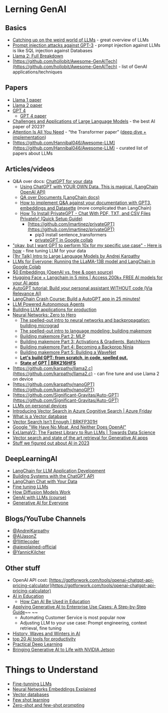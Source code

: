 # Lerning GenAI

## Basics
- [Catching up on the weird world of LLMs](https://simonwillison.net/2023/Aug/3/weird-world-of-llms/) - great overview of LLMs
- [Prompt injection attacks against GPT-3](https://simonwillison.net/2022/Sep/12/prompt-injection/) - prompt injection against LLMs is like SQL injection against Databases
- [Llama 2: Full Breakdown](https://www.youtube.com/watch?v=zJBpRn2zTco)
- [https://github.com/hollobit/Awesome-GenAITech](https://github.com/hollobit/Awesome-GenAITech) - list of GenAI applications/techniques

## Papers
- [Llama 1 paper](https://arxiv.org/pdf/2302.13971.pdf)
- [Llama 2 paper](https://arxiv.org/pdf/2307.09288.pdf)
- [GPT 4](https://openai.com/research/gpt-4)
   - [GPT 4 paper](https://arxiv.org/abs/2303.08774) 
- [Challenges and Applications of Large Language Models](https://arxiv.org/abs/2307.10169) - the best AI paper of 2023?
- [Attention Is All You Need](https://arxiv.org/pdf/1706.03762.pdf) - “the Transformer paper” ([deep dive + implementation](https://towardsdatascience.com/attention-is-all-you-need-discovering-the-transformer-paper-73e5ff5e0634))
- [https://github.com/Hannibal046/Awesome-LLM](https://github.com/Hannibal046/Awesome-LLM) - curated list of papers about LLMs

## Articles/videos
- Q&A over docs: [ChatGPT for your data](https://jj09.net/chatgpt-for-your-data/)
   - [Using ChatGPT with YOUR OWN Data. This is magical. (LangChain OpenAI API)](https://www.youtube.com/watch?v=9AXP7tCI9PI)
   - [QA over Documents (LangChain docs)](https://python.langchain.com/docs/use_cases/question_answering/)
   - [How to implement Q&A against your documentation with GPT3, embeddings and Datasette](https://simonwillison.net/2023/Jan/13/semantic-search-answers/) (more complicated than LangChain)
   - [How To Install PrivateGPT - Chat With PDF, TXT, and CSV Files Privately! (Quick Setup Guide)](https://www.youtube.com/watch?v=jxSPx1bfl2M)
       - [https://github.com/imartinez/privateGPT](https://github.com/imartinez/privateGPT) 
           - pip3 install sentence_transformers
           - [privateGPT in Google collab](https://colab.research.google.com/drive/1zTG7gyTfqB19pGlJk0bk65_4N3fTgsqy)
- ["okay, but I want GPT to perform 10x for my specific use case" - Here is how](https://www.youtube.com/watch?v=Q9zv369Ggfk) - fine tuning LLM for your data
- [\[1hr Talk\] Intro to Large Language Models by Andrej Karpathy](https://youtu.be/zjkBMFhNj_g?si=X7Rz_2nHvyXBIfpS)
- [LLMs for Everyone: Running the LLaMA-13B model and LangChain in Google Colab](https://towardsdatascience.com/llms-for-everyone-running-the-llama-13b-model-and-langchain-in-google-colab-68d88021cf0b)
- [$0 Embeddings (OpenAI vs. free & open source)](https://www.youtube.com/watch?v=QdDoFfkVkcw)
- [Hugging Face + Langchain in 5 mins | Access 200k+ FREE AI models for your AI apps](https://www.youtube.com/watch?v=_j7JEDWuqLE)
- [AutoGPT tutorial: Build your personal assistant WITHOUT code (Via Relevance AI)](https://www.youtube.com/watch?v=iHzMg7gjJeY)
- [LangChain Crash Course: Build a AutoGPT app in 25 minutes!](https://www.youtube.com/watch?v=MlK6SIjcjE8)
- [LLM Powered Autonomous Agents](https://lilianweng.github.io/posts/2023-06-23-agent/)
- [Building LLM applications for production](https://huyenchip.com/2023/04/11/llm-engineering.html)
- [Neural Networks: Zero to Hero](https://www.youtube.com/playlist?list=PLAqhIrjkxbuWI23v9cThsA9GvCAUhRvKZ)
   - [The spelled-out intro to neural networks and backpropagation: building micrograd](https://www.youtube.com/watch?v=VMj-3S1tku0&list=PLAqhIrjkxbuWI23v9cThsA9GvCAUhRvKZ&index=1&pp=iAQB)
   - [The spelled-out intro to language modeling: building makemore](https://www.youtube.com/watch?v=PaCmpygFfXo&list=PLAqhIrjkxbuWI23v9cThsA9GvCAUhRvKZ&index=2&pp=iAQB)
   - [Building makemore Part 2: MLP](https://www.youtube.com/watch?v=TCH_1BHY58I&list=PLAqhIrjkxbuWI23v9cThsA9GvCAUhRvKZ&index=3&pp=iAQB)
   - [Building makemore Part 3: Activations & Gradients, BatchNorm](https://www.youtube.com/watch?v=P6sfmUTpUmc&list=PLAqhIrjkxbuWI23v9cThsA9GvCAUhRvKZ&index=4&pp=iAQB)
   - [Building makemore Part 4: Becoming a Backprop Ninja](https://www.youtube.com/watch?v=q8SA3rM6ckI&list=PLAqhIrjkxbuWI23v9cThsA9GvCAUhRvKZ&index=5&pp=iAQB)
   - [Building makemore Part 5: Building a WaveNet](https://www.youtube.com/watch?v=t3YJ5hKiMQ0&list=PLAqhIrjkxbuWI23v9cThsA9GvCAUhRvKZ&index=6&pp=iAQB)
   - **[Let's build GPT: from scratch, in code, spelled out.](https://www.youtube.com/watch?v=kCc8FmEb1nY&list=PLAqhIrjkxbuWI23v9cThsA9GvCAUhRvKZ&index=7&pp=iAQB)**
   - **[State of GPT | BRK216HFS](https://www.youtube.com/watch?v=bZQun8Y4L2A&list=PLAqhIrjkxbuWI23v9cThsA9GvCAUhRvKZ&index=8&pp=iAQB)**
- [https://github.com/karpathy/llama2.c](https://github.com/karpathy/llama2.c) - can fine tune and use Llama 2 on device
- [https://github.com/karpathy/nanoGPT](https://github.com/karpathy/nanoGPT)
- [https://github.com/Significant-Gravitas/Auto-GPT](https://github.com/Significant-Gravitas/Auto-GPT) 
- [LLMs on personal devices](https://simonwillison.net/series/llms-on-personal-devices/) 
- [Introducing Vector Search in Azure Cognitive Search | Azure Friday](https://www.youtube.com/watch?v=Bd9LWW4cxEU&t=114s&pp=ygUadmVjdG9yIHNlYXJjaCBhenVyZSBmcmlkYXk%3D)
- [What is a Vector database](https://www.pinecone.io/learn/vector-database/)
- [Vector Search Isn’t Enough | BRKFP301H](https://www.youtube.com/watch?v=5Qaxz2e2dVg)
- [Google "We Have No Moat, And Neither Does OpenAI"](https://www.semianalysis.com/p/google-we-have-no-moat-and-neither) 
- [ExLlamaV2: The Fastest Library to Run LLMs | Towards Data Science](https://towardsdatascience.com/exllamav2-the-fastest-library-to-run-llms-32aeda294d26) 
- [Vector search and state of the art retrieval for Generative AI apps](https://ignite.microsoft.com/en-US/sessions/18618ca9-0e4d-4f9d-9a28-0bc3ef5cf54e?source=sessions) 
- [Stuff we figured out about AI in 2023](https://simonwillison.net/2023/Dec/31/ai-in-2023/) 

## DeepLearningAI
- [LangChain for LLM Application Development](https://learn.deeplearning.ai/langchain)
- [Building Systems with the ChatGPT API](https://learn.deeplearning.ai/chatgpt-building-system)
- [LangChain Chat with Your Data](https://learn.deeplearning.ai/langchain-chat-with-your-data/lesson/1/introduction)
- [Fine tuning LLMs](https://www.deeplearning.ai/short-courses/finetuning-large-language-models/)
- [How Diffusion Models Work](https://learn.deeplearning.ai/diffusion-models)
- [GenAI with LLMs (course)](https://www.deeplearning.ai/courses/generative-ai-with-llms)
- [Generative AI for Everyone](https://www.coursera.org/learn/generative-ai-for-everyone)

## Blogs/YouTube Channels
- [@AndrejKarpathy](https://www.youtube.com/@AndrejKarpathy) 
- [@AIJasonZ](https://www.youtube.com/@AIJasonZ)
- [@1littlecoder](https://www.youtube.com/@1littlecoder)
- [@aiexplained-official](https://www.youtube.com/@aiexplained-official)
- [@YannicKilcher](https://www.youtube.com/@YannicKilcher) 

## Other stuff
- OpenAI API cost: [https://gptforwork.com/tools/openai-chatgpt-api-pricing-calculator](https://gptforwork.com/tools/openai-chatgpt-api-pricing-calculator)
- [AI in Education](https://belitsoft.com/custom-elearning-development/ai-in-education/ai-in-edtech)
   - [How Can AI Be Used in Education](https://belitsoft.com/custom-elearning-development/ai-in-education) 
- [Applying Generative AI to Enterprise Use Cases: A Step-by-Step Guide](https://foundationcapital.com/applying-generative-ai-to-enterprise-use-cases-a-step-by-step-guide/)~~ ~~
   - Automating Customer Service is most popular now
   - Adjusting LLM to your use case: Prompt engineering, context retrieval, fine tuning
- [History, Waves and Winters in AI](https://medium.com/hackernoon/history-waves-and-winters-in-ai-dd5feb558e45)
- [top 20 AI tools for productivity](https://twitter.com/TheRundownAI/status/1686157794901217280?s=20) 
- [Practical Deep Learning](https://course.fast.ai/)
- [Bringing Generative AI to Life with NVIDIA Jetson](https://developer.nvidia.com/blog/bringing-generative-ai-to-life-with-jetson/)

# Things to Understand
- [Fine-tunning LLMs](https://teetracker.medium.com/fine-tuning-llms-9fe553a514d0)
- [Neural Networks Embeddings Explained](https://towardsdatascience.com/neural-network-embeddings-explained-4d028e6f0526)
- [Vector databases](https://www.pinecone.io/learn/vector-database/)
- [Few shot learning](https://blog.paperspace.com/few-shot-learning/)
- [Zero-shot and few-shot prompting](https://machinelearningmastery.com/what-are-zero-shot-prompting-and-few-shot-prompting/)
